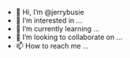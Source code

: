 - 👋 Hi, I’m @jerrybusie
- 👀 I’m interested in ...
- 🌱 I’m currently learning ...
- 💞️ I’m looking to collaborate on ...
- 📫 How to reach me ...

<!---
jerrybusie/jerrybusie is a ✨ special ✨ repository because its `README.md` (this file) appears on your GitHub profile.
You can click the Preview link to take a look at your changes.
--->
